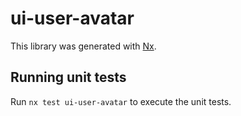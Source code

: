 # ui-user-avatar

This library was generated with [Nx](https://nx.dev).

## Running unit tests

Run `nx test ui-user-avatar` to execute the unit tests.
